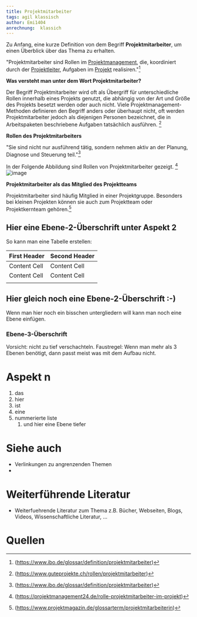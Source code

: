 ```yaml
---
title: Projektmitarbeiter
tags: agil klassisch 
author: Emi1404
anrechnung:  klassich
---
```

Zu Anfang, eine kurze Definition von dem Begriff **Projektmitarbeiter**, um einen Überblick über das Thema zu erhalten.

"Projektmitarbeiter sind Rollen im [Projektmanagement](https://www.ibo.de/glossar/definition/projektmanagement), die, koordiniert durch der [Projektleiter](https://www.ibo.de/glossar/definition/projektleiter), Aufgaben im [Projekt]( https://www.ibo.de/glossar/definition/projekt) realisiren."[^1] 






**Was versteht man unter dem Wort Projektmitarbeiter?**

Der Begriff Projektmitarbeiter wird oft als Übergriff für unterschiedliche Rollen innerhalb eines Projekts genutzt, 
die abhängig von der Art und Größe des Projekts besetzt werden oder auch nicht. 
Viele Projektmanagement-Methoden definieren den Begriff anders oder überhaupt nicht, oft werden Projektmitarbeiter jedoch als diejenigen Personen bezeichnet,
die in Arbeitspaketen beschriebene Aufgaben tatsächlich ausführen. [^2]

**Rollen des Projektmitarbeiters** 

"Sie sind nicht nur ausführend tätig, sondern nehmen aktiv an der Planung, Diagnose und Steuerung teil."[^1]

In der Folgende Abbildung sind Rollen von Projektmitarbeiter gezeigt. [^3]
![image](https://user-images.githubusercontent.com/92817695/142926386-c6e8bba3-c7f9-48c1-9b8c-9afc2c1b4a35.png)




**Projektmitarbeiter als das Mitglied des Projektteams**

Projektmitarbeiter sind häufig Mitglied in einer Projektgruppe. Besonders bei kleinen Projekten können sie auch zum
Projektteam oder Projektkernteam gehören.[^4]


## Hier eine Ebene-2-Überschrift unter Aspekt 2

So kann man eine Tabelle erstellen:

| First Header  | Second Header |
| ------------- | ------------- |
| Content Cell  | Content Cell  |
| Content Cell  | Content Cell  |
|               |               |
## Hier gleich noch eine Ebene-2-Überschrift :-)

Wenn man hier noch ein bisschen untergliedern will kann man noch eine Ebene einfügen.

### Ebene-3-Überschrift

Vorsicht: nicht zu tief verschachteln. Faustregel: Wenn man mehr als 3 
Ebenen benötigt, dann passt meist was mit dem Aufbau nicht.

# Aspekt n

1. das
2. hier 
4. ist 
4. eine
7. nummerierte liste
   1. und hier eine Ebene tiefer


# Siehe auch

* Verlinkungen zu angrenzenden Themen
* 
# Weiterführende Literatur

* Weiterfuehrende Literatur zum Thema z.B. Bücher, Webseiten, Blogs, Videos, Wissenschaftliche Literatur, ...

# Quellen

[^1]: (https://www.ibo.de/glossar/definition/projektmitarbeiter)
[^2]: (https://www.guteprojekte.ch/rollen/projektmitarbeiter)
[^3]: (https://projektmanagement24.de/rolle-projektmitarbeiter-im-projekt)
[^4]: (https://www.projektmagazin.de/glossarterm/projektmitarbeiterin)


